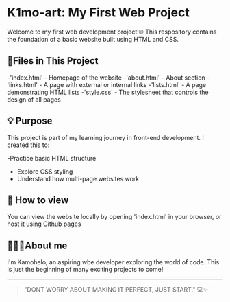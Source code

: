 # K1mo-art: My First Web Project

Welcome to my first web development project!🌐
This respository contains the foundation of a basic website built using HTML and CSS.

## 📄Files in This Project

-'index.html' - Homepage of the website 
-'about.html' - About section
-'links.html' - A page with external or internal links
-'lists.html' - A page demonstrating HTML lists
-'style.css' -  The stylesheet that controls the design of all pages

## 💡 Purpose 

This project is part of my learning journey in front-end development. I created this to:

-Practice basic HTML structure
- Explore CSS styling 
- Understand how multi-page websites work

## 🚀 How to view

You can view the website locally by opening 'index.html' in your browser, or host it using Github pages 

## 🙋🏾‍♀️About me 

I'm Kamohelo, an aspiring wbe developer exploring the world of code.
This is just the beginning of many exciting projects to come!

---

> "DONT WORRY ABOUT MAKING IT PERFECT, JUST START." 💻✨
